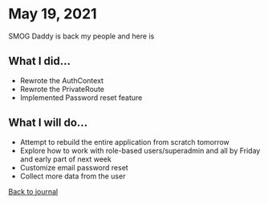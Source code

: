 # May 19, 2021
SMOG Daddy is back my people and here is

## What I did...
- Rewrote the AuthContext
- Rewrote the PrivateRoute
- Implemented Password reset feature

## What I will do...
- Attempt to rebuild the entire application from scratch tomorrow
- Explore how to work with role-based users/superadmin and all by Friday and early part of next week
- Customize email password reset
- Collect more data from the user


[Back to journal](README.md)